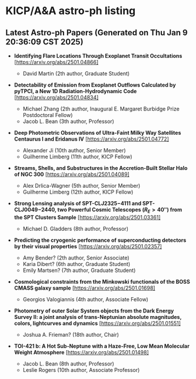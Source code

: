 # KICP/A&A astro-ph listing

## Latest Astro-ph Papers (Generated on Thu Jan  9 20:36:09 CST 2025)

- **Identifying Flare Locations Through Exoplanet Transit Occultations**
[https://arxiv.org/abs/2501.04866]
  + David Martin (2th author, Graduate Student)

- **Detectability of Emission from Exoplanet Outflows Calculated by pyTPCI, a New 1D Radiation-Hydrodynamic Code**
[https://arxiv.org/abs/2501.04834]
  + Michael Zhang (2th author, Inaugural E. Margaret Burbidge Prize Postdoctoral Fellow)
  + Jacob L. Bean (3th author, Professor)

- **Deep Photometric Observations of Ultra-Faint Milky Way Satellites Centaurus I and Eridanus IV**
[https://arxiv.org/abs/2501.04772]
  + Alexander Ji (10th author, Senior Member)
  + Guilherme Limberg (11th author, KICP Fellow)

- **Streams, Shells, and Substructures in the Accretion-Built Stellar Halo of NGC 300**
[https://arxiv.org/abs/2501.04089]
  + Alex Drlica-Wagner (5th author, Senior Member)
  + Guilherme Limberg (12th author, KICP Fellow)

- **Strong Lensing analysis of SPT-CLJ2325$-$4111 and SPT-CLJ0049$-$2440, two Powerful Cosmic Telescopes ($R_E > 40''$) from the SPT Clusters Sample**
[https://arxiv.org/abs/2501.03361]
  + Michael D. Gladders (8th author, Professor)

- **Predicting the cryogenic performance of superconducting detectors by their visual properties**
[https://arxiv.org/abs/2501.02357]
  + Amy Bender? (2th author, Senior Associate)
  + Karia Dibert? (6th author, Graduate Student)
  + Emily Martsen? (7th author, Graduate Student)

- **Cosmological constraints from the Minkowski functionals of the BOSS CMASS galaxy sample**
[https://arxiv.org/abs/2501.01698]
  + Georgios Valogiannis (4th author, Associate Fellow)

- **Photometry of outer Solar System objects from the Dark Energy Survey II: a joint analysis of trans-Neptunian absolute magnitudes, colors, lightcurves and dynamics**
[https://arxiv.org/abs/2501.01551]
  + Joshua A. Frieman? (18th author, Chair)

- **TOI-421 b: A Hot Sub-Neptune with a Haze-Free, Low Mean Molecular Weight Atmosphere**
[https://arxiv.org/abs/2501.01498]
  + Jacob L. Bean (8th author, Professor)
  + Leslie Rogers (10th author, Associate Professor)

